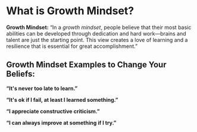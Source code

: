 # What is Growth Mindset?

**Growth Mindset:** “In a *growth mindset*, people believe that their most basic abilities can be developed through dedication and hard work—brains and talent are just the starting point. This view creates a love of learning and a resilience that is essential for great accomplishment.”


## Growth Mindset Examples to Change Your Beliefs:
**“It's never too late to learn.”**

**“It's ok if I fail, at least I learned something.”**

**“I appreciate constructive criticism.”**

**“I can always improve at something if I try.”**